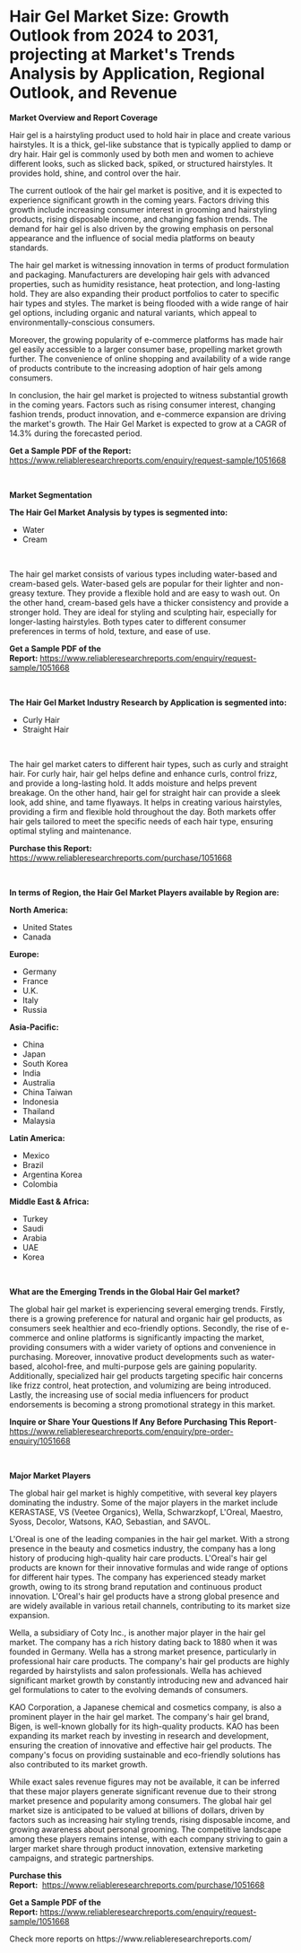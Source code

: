 <p><h1>Hair Gel Market Size: Growth Outlook from 2024 to 2031, projecting at Market's Trends Analysis by Application, Regional Outlook, and Revenue</h1></p><p><strong>Market Overview and Report Coverage</strong></p>
<p><p>Hair gel is a hairstyling product used to hold hair in place and create various hairstyles. It is a thick, gel-like substance that is typically applied to damp or dry hair. Hair gel is commonly used by both men and women to achieve different looks, such as slicked back, spiked, or structured hairstyles. It provides hold, shine, and control over the hair.</p><p>The current outlook of the hair gel market is positive, and it is expected to experience significant growth in the coming years. Factors driving this growth include increasing consumer interest in grooming and hairstyling products, rising disposable income, and changing fashion trends. The demand for hair gel is also driven by the growing emphasis on personal appearance and the influence of social media platforms on beauty standards.</p><p>The hair gel market is witnessing innovation in terms of product formulation and packaging. Manufacturers are developing hair gels with advanced properties, such as humidity resistance, heat protection, and long-lasting hold. They are also expanding their product portfolios to cater to specific hair types and styles. The market is being flooded with a wide range of hair gel options, including organic and natural variants, which appeal to environmentally-conscious consumers.</p><p>Moreover, the growing popularity of e-commerce platforms has made hair gel easily accessible to a larger consumer base, propelling market growth further. The convenience of online shopping and availability of a wide range of products contribute to the increasing adoption of hair gels among consumers.</p><p>In conclusion, the hair gel market is projected to witness substantial growth in the coming years. Factors such as rising consumer interest, changing fashion trends, product innovation, and e-commerce expansion are driving the market's growth. The Hair Gel Market is expected to grow at a CAGR of 14.3% during the forecasted period.</p></p>
<p><strong>Get a Sample PDF of the Report:</strong> <a href="https://www.reliableresearchreports.com/enquiry/request-sample/1051668">https://www.reliableresearchreports.com/enquiry/request-sample/1051668</a></p>
<p>&nbsp;</p>
<p><strong>Market Segmentation</strong></p>
<p><strong>The Hair Gel Market Analysis by types is segmented into:</strong></p>
<p><ul><li>Water</li><li>Cream</li></ul></p>
<p>&nbsp;</p>
<p><p>The hair gel market consists of various types including water-based and cream-based gels. Water-based gels are popular for their lighter and non-greasy texture. They provide a flexible hold and are easy to wash out. On the other hand, cream-based gels have a thicker consistency and provide a stronger hold. They are ideal for styling and sculpting hair, especially for longer-lasting hairstyles. Both types cater to different consumer preferences in terms of hold, texture, and ease of use.</p></p>
<p><strong>Get a Sample PDF of the Report:</strong>&nbsp;<a href="https://www.reliableresearchreports.com/enquiry/request-sample/1051668">https://www.reliableresearchreports.com/enquiry/request-sample/1051668</a></p>
<p>&nbsp;</p>
<p><strong>The Hair Gel Market Industry Research by Application is segmented into:</strong></p>
<p><ul><li>Curly Hair</li><li>Straight Hair</li></ul></p>
<p>&nbsp;</p>
<p><p>The hair gel market caters to different hair types, such as curly and straight hair. For curly hair, hair gel helps define and enhance curls, control frizz, and provide a long-lasting hold. It adds moisture and helps prevent breakage. On the other hand, hair gel for straight hair can provide a sleek look, add shine, and tame flyaways. It helps in creating various hairstyles, providing a firm and flexible hold throughout the day. Both markets offer hair gels tailored to meet the specific needs of each hair type, ensuring optimal styling and maintenance.</p></p>
<p><strong>Purchase this Report:</strong>&nbsp; <a href="https://www.reliableresearchreports.com/purchase/1051668">https://www.reliableresearchreports.com/purchase/1051668</a></p>
<p>&nbsp;</p>
<p><strong>In terms of Region, the Hair Gel Market Players available by Region are:</strong></p>
<p>
    <p> <strong> North America: </strong>
        <ul>
            <li>United States</li>
            <li>Canada</li>
        </ul>
        </p> 
    <p> <strong> Europe: </strong>
        <ul>
            <li>Germany</li>
            <li>France</li>
            <li>U.K.</li>
            <li>Italy</li>
            <li>Russia</li>
        </ul>
        </p> 
    <p> <strong> Asia-Pacific: </strong>
        <ul>
            <li>China</li>
            <li>Japan</li>
            <li>South Korea</li>
            <li>India</li>
            <li>Australia</li>
            <li>China Taiwan</li>
            <li>Indonesia</li>
            <li>Thailand</li>
            <li>Malaysia</li>
        </ul>
        </p> 
    <p> <strong> Latin America: </strong>
        <ul>
            <li>Mexico</li>
            <li>Brazil</li>
            <li>Argentina Korea</li>
            <li>Colombia</li>
        </ul>
        </p> 
    <p> <strong> Middle East & Africa: </strong>
        <ul>
            <li>Turkey</li>
            <li>Saudi</li>
            <li>Arabia</li>
            <li>UAE</li>
            <li>Korea</li>
        </ul>
    </p>
    </p>
<p>&nbsp;</p>
<p><strong>What are the Emerging Trends in the Global Hair Gel market?</strong></p>
<p><p>The global hair gel market is experiencing several emerging trends. Firstly, there is a growing preference for natural and organic hair gel products, as consumers seek healthier and eco-friendly options. Secondly, the rise of e-commerce and online platforms is significantly impacting the market, providing consumers with a wider variety of options and convenience in purchasing. Moreover, innovative product developments such as water-based, alcohol-free, and multi-purpose gels are gaining popularity. Additionally, specialized hair gel products targeting specific hair concerns like frizz control, heat protection, and volumizing are being introduced. Lastly, the increasing use of social media influencers for product endorsements is becoming a strong promotional strategy in this market.</p></p>
<p><strong>Inquire or Share Your Questions If Any Before Purchasing This Report</strong>- <a href="https://www.reliableresearchreports.com/enquiry/pre-order-enquiry/1051668">https://www.reliableresearchreports.com/enquiry/pre-order-enquiry/1051668</a></p>
<p>&nbsp;</p>
<p><strong>Major Market Players</strong></p>
<p><p>The global hair gel market is highly competitive, with several key players dominating the industry. Some of the major players in the market include KERASTASE, VS (Veetee Organics), Wella, Schwarzkopf, L'Oreal, Maestro, Syoss, Decolor, Watsons, KAO, Sebastian, and SAVOL.</p><p>L'Oreal is one of the leading companies in the hair gel market. With a strong presence in the beauty and cosmetics industry, the company has a long history of producing high-quality hair care products. L'Oreal's hair gel products are known for their innovative formulas and wide range of options for different hair types. The company has experienced steady market growth, owing to its strong brand reputation and continuous product innovation. L'Oreal's hair gel products have a strong global presence and are widely available in various retail channels, contributing to its market size expansion.</p><p>Wella, a subsidiary of Coty Inc., is another major player in the hair gel market. The company has a rich history dating back to 1880 when it was founded in Germany. Wella has a strong market presence, particularly in professional hair care products. The company's hair gel products are highly regarded by hairstylists and salon professionals. Wella has achieved significant market growth by constantly introducing new and advanced hair gel formulations to cater to the evolving demands of consumers. </p><p>KAO Corporation, a Japanese chemical and cosmetics company, is also a prominent player in the hair gel market. The company's hair gel brand, Bigen, is well-known globally for its high-quality products. KAO has been expanding its market reach by investing in research and development, ensuring the creation of innovative and effective hair gel products. The company's focus on providing sustainable and eco-friendly solutions has also contributed to its market growth.</p><p>While exact sales revenue figures may not be available, it can be inferred that these major players generate significant revenue due to their strong market presence and popularity among consumers. The global hair gel market size is anticipated to be valued at billions of dollars, driven by factors such as increasing hair styling trends, rising disposable income, and growing awareness about personal grooming. The competitive landscape among these players remains intense, with each company striving to gain a larger market share through product innovation, extensive marketing campaigns, and strategic partnerships.</p></p>
<p><strong>Purchase this Report:</strong>&nbsp;&nbsp;<a href="https://www.reliableresearchreports.com/purchase/1051668">https://www.reliableresearchreports.com/purchase/1051668</a></p>
<p></p>
<p><strong>Get a Sample PDF of the Report:</strong>&nbsp;<a href="https://www.reliableresearchreports.com/enquiry/request-sample/1051668">https://www.reliableresearchreports.com/enquiry/request-sample/1051668</a></p>
<p>Check more reports on https://www.reliableresearchreports.com/</p>